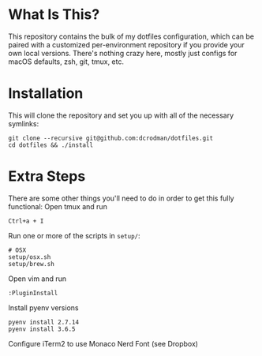 What Is This?
============

This repository contains the bulk of my dotfiles configuration, which can be paired
with a customized per-environment repository if you provide your own local versions.
There's nothing crazy here, mostly just configs for macOS defaults, zsh, git, tmux, etc.

Installation
============

This will clone the repository and set you up with all of the necessary symlinks:

    git clone --recursive git@github.com:dcrodman/dotfiles.git
    cd dotfiles && ./install
    
Extra Steps
============

There are some other things you'll need to do in order to get this fully functional:
Open tmux and run

    Ctrl+a + I

Run one or more of the scripts in `setup/`: 

    # OSX
    setup/osx.sh
    setup/brew.sh

Open vim and run

    :PluginInstall

Install pyenv versions

    pyenv install 2.7.14
    pyenv install 3.6.5

Configure iTerm2 to use Monaco Nerd Font (see Dropbox)

